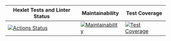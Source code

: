 | Hexlet Tests and Linter Status | Maintainability | Test Coverage |
| ------------------------------- | ---------------- | ------------- |
| [![Actions Status](https://github.com/cheernomore/java-project-72/actions/workflows/hexlet-check.yml/badge.svg)](https://github.com/cheernomore/java-project-72/actions) | [![Maintainability](https://api.codeclimate.com/v1/badges/d30473d747a4229d8e59/maintainability)](https://codeclimate.com/github/cheernomore/java-project-72/maintainability) | [![Test Coverage](https://api.codeclimate.com/v1/badges/d30473d747a4229d8e59/test_coverage)](https://codeclimate.com/github/cheernomore/java-project-72/test_coverage) |